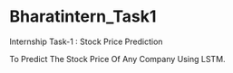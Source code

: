 # Bharatintern_Task1

 Internship Task-1 : Stock Price Prediction

 To Predict The Stock Price Of Any Company Using LSTM.
